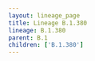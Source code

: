 ```yaml
---
layout: lineage_page
title: Lineage B.1.380
lineage: B.1.380
parent: B.1
children: ['B.1.380']
---
```

